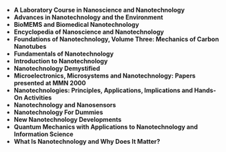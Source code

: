 <ul>
 <li><b><a target="_blank" href="https://github.com/manjunath5496/Nanotechnology-Books/blob/master/nno(1).pdf" style="text-decoration:none;">A Laboratory Course in Nanoscience and Nanotechnology</a></b></li>
  
<li><b><a target="_blank" href="https://github.com/manjunath5496/Nanotechnology-Books/blob/master/nno(2).pdf" style="text-decoration:none;">Advances in Nanotechnology and the Environment</a></b></li>  
  
<li><b><a target="_blank" href="https://github.com/manjunath5496/Nanotechnology-Books/blob/master/nno(3).pdf" style="text-decoration:none;">BioMEMS and Biomedical Nanotechnology</a></b></li>

 
<li><b><a target="_blank" href="https://github.com/manjunath5496/Nanotechnology-Books/blob/master/nno(4).pdf" style="text-decoration:none;">Encyclopedia of Nanoscience and Nanotechnology</a></b></li>
                               
  <li><b><a target="_blank" href="https://github.com/manjunath5496/Nanotechnology-Books/blob/master/nno(5).pdf" style="text-decoration:none;">Foundations of Nanotechnology, Volume Three: Mechanics of Carbon Nanotubes  </a></b></li>   

 <li><b><a target="_blank" href="https://github.com/manjunath5496/Nanotechnology-Books/blob/master/nno(6).pdf" style="text-decoration:none;">Fundamentals of Nanotechnology</a></b></li>
                <li><b><a target="_blank" href="https://github.com/manjunath5496/Nanotechnology-Books/blob/master/nno(7).pdf" style="text-decoration:none;">Introduction to Nanotechnology</a></b></li>  
<li><b><a target="_blank" href="https://github.com/manjunath5496/Nanotechnology-Books/blob/master/nno(8).pdf" style="text-decoration:none;">Nanotechnology Demystified</a></b></li>  
  
<li><b><a target="_blank" href="https://github.com/manjunath5496/Nanotechnology-Books/blob/master/nno(9).pdf" style="text-decoration:none;">Microelectronics, Microsystems and Nanotechnology: Papers presented at MMN 2000</a></b></li>

 
<li><b><a target="_blank" href="https://github.com/manjunath5496/Nanotechnology-Books/blob/master/nno(10).pdf" style="text-decoration:none;">Nanotechnologies: Principles, Applications, Implications and Hands-On Activities</a></b></li>
                               
  <li><b><a target="_blank" href="https://github.com/manjunath5496/Nanotechnology-Books/blob/master/nno(11).pdf" style="text-decoration:none;">Nanotechnology and Nanosensors</a></b></li>  

<li><b><a target="_blank" href="https://github.com/manjunath5496/Nanotechnology-Books/blob/master/nno(12).pdf" style="text-decoration:none;">Nanotechnology For Dummies</a></b></li>  
  
<li><b><a target="_blank" href="https://github.com/manjunath5496/Nanotechnology-Books/blob/master/nno(13).pdf" style="text-decoration:none;">New Nanotechnology Developments</a></b></li>

 
<li><b><a target="_blank" href="https://github.com/manjunath5496/Nanotechnology-Books/blob/master/nno(14).pdf" style="text-decoration:none;">Quantum Mechanics with Applications to Nanotechnology and Information Science</a></b></li>
                               
  <li><b><a target="_blank" href="https://github.com/manjunath5496/Nanotechnology-Books/blob/master/nno(15).pdf" style="text-decoration:none;">What Is Nanotechnology and Why Does It Matter? </a></b></li>  


 
</ul>
